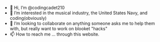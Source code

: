 - 👋 Hi, I’m @codingcadet210
- 👀 I’m interested in the musical industry, the United States Navy, and coding(obviously)
- 💞️ I’m looking to collaborate on anything someone asks me to help them with, but really want to work on blooket "hacks"
- 📫 How to reach me ... through this website.

<!---
codingcadet210/codingcadet210 is a ✨ special ✨ repository because its `README.md` (this file) appears on your GitHub profile.
You can click the Preview link to take a look at your changes.
--->
